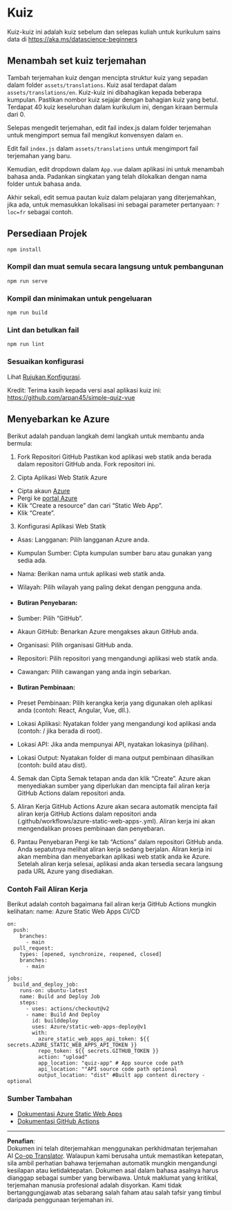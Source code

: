 <!--
CO_OP_TRANSLATOR_METADATA:
{
  "original_hash": "e92c33ea498915a13c9aec162616db18",
  "translation_date": "2025-08-28T19:06:45+00:00",
  "source_file": "quiz-app/README.md",
  "language_code": "ms"
}
-->
# Kuiz

Kuiz-kuiz ini adalah kuiz sebelum dan selepas kuliah untuk kurikulum sains data di https://aka.ms/datascience-beginners

## Menambah set kuiz terjemahan

Tambah terjemahan kuiz dengan mencipta struktur kuiz yang sepadan dalam folder `assets/translations`. Kuiz asal terdapat dalam `assets/translations/en`. Kuiz-kuiz ini dibahagikan kepada beberapa kumpulan. Pastikan nombor kuiz sejajar dengan bahagian kuiz yang betul. Terdapat 40 kuiz keseluruhan dalam kurikulum ini, dengan kiraan bermula dari 0.

Selepas mengedit terjemahan, edit fail index.js dalam folder terjemahan untuk mengimport semua fail mengikut konvensyen dalam `en`.

Edit fail `index.js` dalam `assets/translations` untuk mengimport fail terjemahan yang baru.

Kemudian, edit dropdown dalam `App.vue` dalam aplikasi ini untuk menambah bahasa anda. Padankan singkatan yang telah dilokalkan dengan nama folder untuk bahasa anda.

Akhir sekali, edit semua pautan kuiz dalam pelajaran yang diterjemahkan, jika ada, untuk memasukkan lokalisasi ini sebagai parameter pertanyaan: `?loc=fr` sebagai contoh.

## Persediaan Projek

```
npm install
```

### Kompil dan muat semula secara langsung untuk pembangunan

```
npm run serve
```

### Kompil dan minimakan untuk pengeluaran

```
npm run build
```

### Lint dan betulkan fail

```
npm run lint
```

### Sesuaikan konfigurasi

Lihat [Rujukan Konfigurasi](https://cli.vuejs.org/config/).

Kredit: Terima kasih kepada versi asal aplikasi kuiz ini: https://github.com/arpan45/simple-quiz-vue

## Menyebarkan ke Azure

Berikut adalah panduan langkah demi langkah untuk membantu anda bermula:

1. Fork Repositori GitHub
Pastikan kod aplikasi web statik anda berada dalam repositori GitHub anda. Fork repositori ini.

2. Cipta Aplikasi Web Statik Azure
- Cipta akaun [Azure](http://azure.microsoft.com)
- Pergi ke [portal Azure](https://portal.azure.com) 
- Klik “Create a resource” dan cari “Static Web App”.
- Klik “Create”.

3. Konfigurasi Aplikasi Web Statik
- Asas: Langganan: Pilih langganan Azure anda.
- Kumpulan Sumber: Cipta kumpulan sumber baru atau gunakan yang sedia ada.
- Nama: Berikan nama untuk aplikasi web statik anda.
- Wilayah: Pilih wilayah yang paling dekat dengan pengguna anda.

- #### Butiran Penyebaran:
- Sumber: Pilih “GitHub”.
- Akaun GitHub: Benarkan Azure mengakses akaun GitHub anda.
- Organisasi: Pilih organisasi GitHub anda.
- Repositori: Pilih repositori yang mengandungi aplikasi web statik anda.
- Cawangan: Pilih cawangan yang anda ingin sebarkan.

- #### Butiran Pembinaan:
- Preset Pembinaan: Pilih kerangka kerja yang digunakan oleh aplikasi anda (contoh: React, Angular, Vue, dll.).
- Lokasi Aplikasi: Nyatakan folder yang mengandungi kod aplikasi anda (contoh: / jika berada di root).
- Lokasi API: Jika anda mempunyai API, nyatakan lokasinya (pilihan).
- Lokasi Output: Nyatakan folder di mana output pembinaan dihasilkan (contoh: build atau dist).

4. Semak dan Cipta
Semak tetapan anda dan klik “Create”. Azure akan menyediakan sumber yang diperlukan dan mencipta fail aliran kerja GitHub Actions dalam repositori anda.

5. Aliran Kerja GitHub Actions
Azure akan secara automatik mencipta fail aliran kerja GitHub Actions dalam repositori anda (.github/workflows/azure-static-web-apps-<name>.yml). Aliran kerja ini akan mengendalikan proses pembinaan dan penyebaran.

6. Pantau Penyebaran
Pergi ke tab “Actions” dalam repositori GitHub anda.
Anda sepatutnya melihat aliran kerja sedang berjalan. Aliran kerja ini akan membina dan menyebarkan aplikasi web statik anda ke Azure.
Setelah aliran kerja selesai, aplikasi anda akan tersedia secara langsung pada URL Azure yang disediakan.

### Contoh Fail Aliran Kerja

Berikut adalah contoh bagaimana fail aliran kerja GitHub Actions mungkin kelihatan:
name: Azure Static Web Apps CI/CD
```
on:
  push:
    branches:
      - main
  pull_request:
    types: [opened, synchronize, reopened, closed]
    branches:
      - main

jobs:
  build_and_deploy_job:
    runs-on: ubuntu-latest
    name: Build and Deploy Job
    steps:
      - uses: actions/checkout@v2
      - name: Build And Deploy
        id: builddeploy
        uses: Azure/static-web-apps-deploy@v1
        with:
          azure_static_web_apps_api_token: ${{ secrets.AZURE_STATIC_WEB_APPS_API_TOKEN }}
          repo_token: ${{ secrets.GITHUB_TOKEN }}
          action: "upload"
          app_location: "quiz-app" # App source code path
          api_location: ""API source code path optional
          output_location: "dist" #Built app content directory - optional
```

### Sumber Tambahan
- [Dokumentasi Azure Static Web Apps](https://learn.microsoft.com/azure/static-web-apps/getting-started)
- [Dokumentasi GitHub Actions](https://docs.github.com/actions/use-cases-and-examples/deploying/deploying-to-azure-static-web-app)

---

**Penafian**:  
Dokumen ini telah diterjemahkan menggunakan perkhidmatan terjemahan AI [Co-op Translator](https://github.com/Azure/co-op-translator). Walaupun kami berusaha untuk memastikan ketepatan, sila ambil perhatian bahawa terjemahan automatik mungkin mengandungi kesilapan atau ketidaktepatan. Dokumen asal dalam bahasa asalnya harus dianggap sebagai sumber yang berwibawa. Untuk maklumat yang kritikal, terjemahan manusia profesional adalah disyorkan. Kami tidak bertanggungjawab atas sebarang salah faham atau salah tafsir yang timbul daripada penggunaan terjemahan ini.